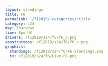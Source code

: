 ```yaml
---
layout: standings
title: F6
permalink: '/f12019/:categories/:title'
category: s24
day: Thursday
time: 8pm UK
drivers: /f12019/s24/f6/f6_d.png
constructors: /f12019/s24/f6/f6_c.png
graphics:
  standings: /f12019/s24/f6/F6-Standings.png
  tv: /f12019/s24/f6/Live-F6.png
---
```


